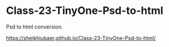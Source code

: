 # Class-23-TinyOne-Psd-to-html
Psd to html conversion.

https://sheikhjubaer.github.io/Class-23-TinyOne-Psd-to-html/
